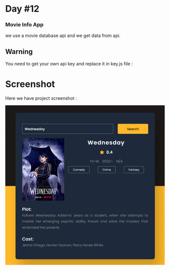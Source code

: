# Day #12

### Movie Info App
we use a movie database api and we get data from api.

## Warning
You need to get your own api key and replace it in key.js file :

# Screenshot
Here we have project screenshot :

![screenshot](screenshot.jpg)